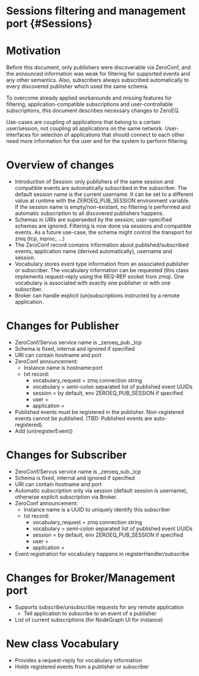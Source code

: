 Sessions filtering and management port {#Sessions}
============

# Motivation

Before this document, only publishers were discoverable via ZeroConf, and the
announced information was weak for filtering for supported events and any other
semantics. Also, subscribers always subscribed automatically to every discovered
publisher which used the same schema.

To overcome already applied workarounds and missing features for filtering,
application-compatible subscriptions and user-controllable subscriptions, this
document describes necessary changes to ZeroEQ.

Use-cases are coupling of applications that belong to a certain user/session,
not coupling all applications on the same network. User-interfaces for selection
of applications that should connect to each other need more information for the
user and for the system to perform filtering.

# Overview of changes

* Introduction of Session: only publishers of the same session and compatible
  events are automatically subscribed in the subscriber. The default session
  name is the current username. It can be set to a different value at runtime
  with the ZEROEQ_PUB_SESSION environment variable. If the session name is
  empty/non-existant, no filtering is performed and automatic subscription to
  all discovered publishers happens.
* Schemas in URIs are superseded by the session; user-specified schemas are
  ignored. Filtering is now done via sessions and compatible events. As a future
  use-case, the schema might control the transport for zmq (tcp, inproc, ...)
* The ZeroConf record contains information about published/subscribed events,
  application name (derived automatically), username and session.
* Vocabulary stores event type information from an associated publisher or
  subscriber. The vocabulary information can be requested (this class implements
  request-reply using the REQ-REP socket from zmq). One vocabulary is associated
  with exactly one publisher or with one subscriber.
* Broker can handle explicit (un)subscriptions instructed by a remote
  application.

# Changes for Publisher

* ZeroConf/Servus service name is _zeroeq_pub._tcp
* Schema is fixed, internal and ignored if specified
* URI can contain hostname and port
* ZeroConf announcement:
  * Instance name is hostname:port
  * txt record:
    * vocabulary_request = zmq connection string
    * vocabulary = semi-colon separated list of published event UUIDs
    * session = <user-name> by default, env ZEROEQ_PUB_SESSION if specified
    * user = <user-name>
    * application = <application-name>
* Published events must be registered in the publisher. Non-registered events
  cannot be published. (TBD: Published events are auto-registered).
* Add (un)registerEvent()

# Changes for Subscriber

* ZeroConf/Servus service name is _zeroeq_sub._tcp
* Schema is fixed, internal and ignored if specified
* URI can contain hostname and port
* Automatic subscription only via session (default session is username),
  otherwise explicit subscription via Broker.
* ZeroConf announcement:
  * Instance name is a UUID to uniquely identify this subscriber
  * txt record:
    * vocabulary_request = zmq connection string
    * vocabulary = semi-colon separated list of published event UUIDs
    * session = <user-name> by default, env ZEROEQ_PUB_SESSION if specified
    * user = <user-name>
    * application = <application-name>
* Event registration for vocabulary happens in
  registerHandler/subscribe

# Changes for Broker/Management port

* Supports subscribe/unsubscribe requests for any remote application
  * Tell application to subscribe to an event of a publisher
* List of current subscriptions (for NodeGraph UI for instance)

# New class Vocabulary

* Provides a request-reply for vocabulary information
* Holds registered events from a publisher or subscriber
